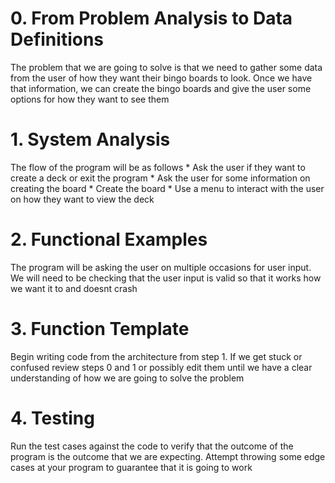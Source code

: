 # 0.  From Problem Analysis to Data Definitions

The problem that we are going to solve is that we need to gather some data
from the user of how they want their bingo boards to look. Once we have that information,
we can create the bingo boards and give the user some options for how they want to see them


# 1.  System Analysis

The flow of the program will be as follows
    * Ask the user if they want to create a deck or exit the program
    * Ask the user for some information on creating the board
    * Create the board
    * Use a menu to interact with the user on how they want to view the deck


# 2.  Functional Examples

The program will be asking the user on multiple occasions for user input.
We will need to be checking that the user input is valid so that it works how we 
want it to and doesnt crash


# 3.  Function Template

Begin writing code from the architecture from step 1. If we get stuck or confused review
steps 0 and 1 or possibly edit them until we have a clear understanding of how
we are going to solve the problem



# 4.  Testing

Run the test cases against the code to verify that the outcome of the program
is the outcome that we are expecting. Attempt throwing some edge cases at your
program to guarantee that it is going to work
